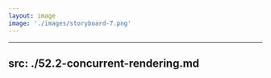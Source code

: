 ```yaml
---
layout: image
image: './images/storyboard-7.png'
---
```


---
src: ./52.2-concurrent-rendering.md
---
